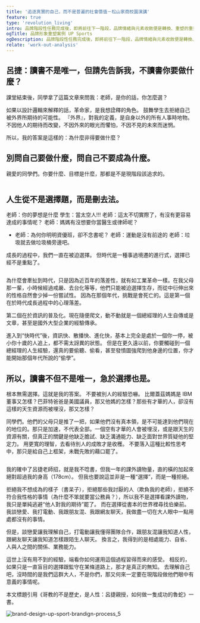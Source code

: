 ```yaml
---
title: '追逐真實的自己，而不是普遍的社會價值－松山家商校園演講'
feature: true
type: 'revolution_living'
intro: 品牌階段性任務完成後，即將前往下一階段，品牌情緒與元素收斂便是轉換、重塑的重要過程，UP運動吃沙拉卻不再販售沙拉，檢視初衷放眼未來，才能知道現下我們應該如何改變
ogTitle: 品牌形象重塑案例 UP Sports
ogDescription: 品牌階段性任務完成後，即將前往下一階段，品牌情緒與元素收斂便是轉換、重塑的重要過程，UP運動吃沙拉卻不再販售沙拉，檢視初衷放眼未來，才能知道現下我們應該如何改變
relate: 'work-out-analysis'
---
```


## 呂捷：讀書不是唯一，但請先告訴我，不讀書你要做什麼？

課堂結束後，同學拿了這篇文章來問我：老師，是你的話，你怎麼選？

如果以設計邏輯來解釋的話，革命家，是我想詮釋的角色。
鼓舞學生去拒絕自己被外界所期待的可能性。
『外界』，對我的定義，是自身以外的所有人事時地物。
不因他人的期待而改變，不因外來的眼光而懼怕，不因不見的未來而迷惘。

所以，我的答案是這樣的：為什麼非得要做什麼？

## 別問自己要做什麼，問自己不要成為什麼。

親愛的同學們。你要什麼、目標是什麼，那都是不是現階段該追求的。

<picture>
    <source srcSet="" type="image/webp" />
    <img src="" loading="lazy" />
</picture>

## 人生從不是選擇題，而是刪去法。

老師：你的夢想是什麼
學生：當太空人!!!
老師：這太不切實際了，有沒有更容易達成的事情呢？
老師：媽媽有沒想要你當醫生或律師呢？

- 老師：為何你明明資優班，卻不念書呢？
  老師：運動是沒有前途的
  老師：垃圾就去做垃圾桶旁邊吧。

成長的過程中，我們一直在被迫選擇。
但時代是一種事過境遷的進行式，選擇已經不是重點了。

<picture>
    <source srcSet="" type="image/webp" />
    <img src="" loading="lazy" />
</picture>

為什麼會牽扯到時代，只是因為近百年的落差性，就有如工業革命一樣。在我父母那一輩，小時候經過戒嚴、去台化等等，他們只能被迫選擇生存，而從中衍伸出來的性格自然會少掉一份嘗試性。
因為在那個年代，挑戰是會死亡的。這是第一個在於時代成長過程中的心理落差。

第二個在於資訊的普及化。現在隨便爬文，動不動就是一個總經理的人生自傳或是文章，甚至是國外大型企業的經驗傳承。

進入到“快時代”後，資訊快、散播快、進化快，基本上完全是處於一個你一停，被小你十歲的人追上，都不需太訝異的狀態。
但是在更久遠以前，你要觸碰到一個總經理的人生經驗，還真的要偷聽、偷看，甚至發憤圖強爬到他身邊的位置，你才能開始那個年代所說的“偷學”。

## 所以，讀書不但不是唯一，急於選擇也是。

根本無需選擇。這就是我的答案。
不要被別人的經驗恐嚇。
比爾蓋茲媽媽是 IBM 董事又怎樣？巴菲特爸爸是美國議員，那又他媽的怎樣？那些有才華的人，卻沒有這樣的天生資源而被埋沒，那又怎樣？

同學們。他們的父母只是推了一把，如果他們沒有真本領，是不可能達到他們現在的地位的。那只是加速，不代表全部。一個空有才華的人會被埋沒，或是跟天生的資源有關，但真正的關鍵是他缺乏膽試、缺乏溝通能力、缺乏面對世界質疑他的堅定力。
用更寬的理智，去看待別人的成敗才是收穫。
不要落入這種比較性思考中，那只是給自己上框架，未戰先敗的藉口罷了。

<picture>
    <source srcSet="" type="image/webp" />
    <img src="" loading="lazy" />
</picture>

我的確中了呂捷老師招，就是我不唸書，但我一年的課外讀物量，直的橫的加起來絕對超過我的身高（178cm）。
但我也要說這並非是一種“選擇”，而是一種拒絕。

拒絕我不想成為的樣子（書呆子），拒絕那些我討厭的人（欺負我的老師），拒絕不符合我性格的事情（為什麼不笨就要當公務員？），所以我不是選擇看課外讀物，我只是單純逃避“他人對我的期待”罷了。
而在選擇從書本的世界裡尋找伯樂前。我談戀愛、我打電動、我跟朋友混、我跟網友聊天，我做盡一切在大人眼中一點用處都沒有的事情。

但是，談戀愛讓我理解自己，打電動讓我懂得團隊合作，跟朋友混讓我知道人性，跟網友聊天讓我知道怎樣跟陌生人聊天。
換言之，我得到的是相處能力、自省、人與人之間的關係、業務能力。

這世上沒有用不到的經驗，端看你如何運用這個過程習得而來的感受。
相反的，如果只是一直盲目的選擇跟監守在某條道路上，那才是真正的無知。
去理解自己吧，沒時間的是我們這群大人，不是你們，那又何來一定要在現階段做他們眼中有意義的事情呢。

本文標題引用《哥教的不是歷史，是人性：呂捷親授，如何做一隻成功的魯蛇》一書。

<picture>
    <source srcSet="/stories/brand-design-up-sport-brandign-process/brand-design-up-sport-brandign-process_5.webp" type="image/webp" />
    <img src="/stories/brand-design-up-sport-brandign-process/brand-design-up-sport-brandign-process_5.jpg" alt="brand-design-up-sport-brandign-process_5" loading="lazy" />
</picture>

